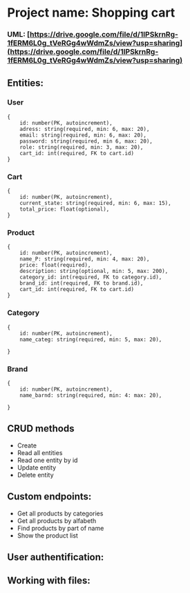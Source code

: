 # Project name: Shopping cart

### UML: [https://drive.google.com/file/d/1IPSkrnRg-1fERM6L0g_tVeRGg4wWdmZs/view?usp=sharing](https://drive.google.com/file/d/1IPSkrnRg-1fERM6L0g_tVeRGg4wWdmZs/view?usp=sharing)
## Entities:

### User
```
{
    id: number(PK, autoincrement),
    adress: string(required, min: 6, max: 20),
    email: string(required, min: 6, max: 20),
    password: string(required, min 6, max: 20),
    role: string(required, min: 3, max: 20),
    cart_id: int(required, FK to cart.id)
}
```
### Cart
```
{
    id: number(PK, autoincrement),
    current_state: string(required, min: 6, max: 15),
    total_price: float(optional),
}
```
### Product
```
{
    id: number(PK, autoincrement),
    name_P: string(required, min: 4, max: 20),
    price: float(required),
    description: string(optional, min: 5, max: 200),
    category_id: int(required, FK to category.id),
    brand_id: int(required, FK to brand.id),
    cart_id: int(required, FK to cart.id)
}
```
### Category
```
{
    id: number(PK, autoincrement),
    name_categ: string(required, min: 5, max: 20),

}
```
### Brand
```
{
    id: number(PK, autoincrement),
    name_barnd: string(required, min: 4: max: 20),

}
```
## CRUD methods
+ Create
+ Read all entities
+ Read one entity by id
+ Update entity
+ Delete entity

## Custom endpoints:
+ Get all products by categories
+ Get all products by alfabeth
+ Find products by part of name
+ Show the product list

## User authentification:


## Working with files:
